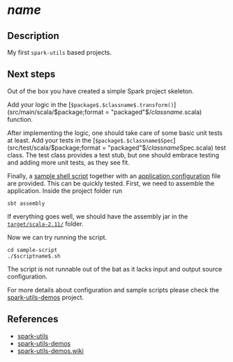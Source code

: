 # $name$

## Description

My first `spark-utils` based projects.


## Next steps

Out of the box you have created a simple Spark project skeleton.

Add your logic in the
[`$package$.$classname$.transform()`](src/main/scala/$package;format = "packaged"$/$classname$.scala) function.

After implementing the logic, one should take care of some basic unit tests at least.
Add your tests in the
[`$package$.$classname$Spec`](src/test/scala/$package;format = "packaged"$/$classname$Spec.scala) test class.
The test class provides a test stub, but one should embrace testing and adding more unit tests, as they see fit.

Finally, a [sample shell script](sample-script/$scriptname$.sh) together with an
[application configuration](sample-script/application.conf) file are provided.
This can be quickly tested.
First, we need to assemble the application. Inside the project folder run
```
sbt assembly
```
If everything goes well, we should have the assembly jar in the [`target/scala-2.11/`](target/scala-2.11/) folder.

Now we can try running the script.
```
cd sample-script
./$scriptname$.sh
```
The script is not runnable out of the bat as it lacks input and output source configuration.

For more details about configuration and sample scripts please check the
[spark-utils-demos](https://github.com/tupol/spark-utils-demos) project.


## References

- [spark-utils](https://github.com/tupol/spark-utils)
- [spark-utils-demos](https://github.com/tupol/spark-utils-demos)
- [spark-utils-demos.wiki](https://github.com/tupol/spark-utils-demos/wiki)
